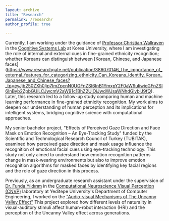 ```yaml
---
layout: archive
title: "Research"
permalink: /research/
author_profile: true

--- 
```

Currently, I am working under the guidance of [Professor Christian Wallraven](https://scholar.google.com/citations?hl=tr&user=VJuuzLwAAAAJ&view_op=list_works&sortby=pubdate) in the [Cognitive Systems Lab](https://cogsyslab.notion.site/) at Korea University, where I am investigating the role of internal and external cues in fine-grained ethnicity recognition; whether Koreans can distinguish between [Korean, Chinese, and Japanese faces]
(https://www.researchgate.net/publication/386070146_The_importance_of_external_features_for_categorizing_ethnicity_Can_Koreans_identify_Korean_Japanese_and_Chinese_faces?_tp=eyJjb250ZXh0Ijp7ImZpcnN0UGFnZSI6InB1YmxpY2F0aW9uIiwicGFnZSI6InByb2ZpbGUiLCJwcmV2aW91c1BhZ2UiOiJwdWJsaWNhdGlvbiJ9fQ). Later, this research led to a follow-up study comparing human and machine learning performance in fine-grained ethnicity recognition. My work aims to deepen our understanding of human perception and its implications for intelligent systems, bridging cognitive science with computational approaches.

My senior bachelor project, "Effects of Perceived Gaze Direction and Face Mask on Emotion Recognition – An Eye-Tracking Study" funded by the Scientific and Technological Research Council of Turkey (TUBITAK), examined how perceived gaze direction and mask usage influence the recognition of emotional facial cues using eye-tracking technology. This study not only aimed to understand how emotion recognition patterns change in mask-wearing environments but also to improve emotion recognition algorithms for masked faces by identifying key facial regions and the role of gaze direction in this process.

Previously, as an undergraduate research assistant under the supervision of [Dr. Funda Yıldırım](https://scholar.google.com/citations?user=mkw1cpwAAAAJ&hl=tr&oi=ao) in the [Computational Neuroscience Visual Perception (CNVP)](https://cnvplab.com/) laboratory at Yeditepe University's Department of Computer Engineering, I worked on the ["Audio-visual Mechanisms of The Uncanny Valley Effect"](https://cnvplab.com/https-cnvplab-com-projects-short-term-plasticity-in-bistable-phonetic-word-processing-visual-crowding-in-holistic-configurations/projects-short-term-plasticity-in-bistable-phonetic-word-processing-186-2/) This project explored how different levels of naturality in visual-auditory stimuli affect human-robot interaction (HRI) and the perception of the Uncanny Valley effect across generations. 


 



